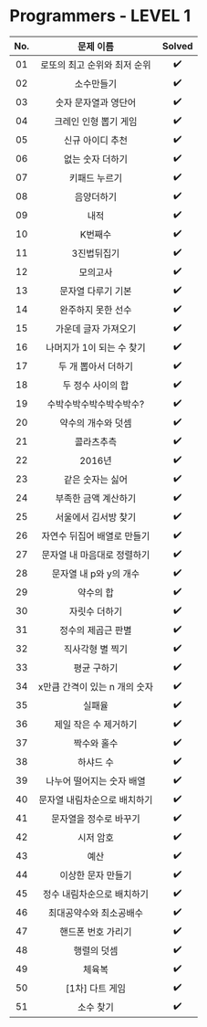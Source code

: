 # Programmers - LEVEL 1


|          No.          |        문제 이름         |        Solved         |
| :-----: | :---------------------: | :-----: |
| 01 | 로또의 최고 순위와 최저 순위 | ✔️ |
| 02 | 소수만들기 | ✔️ |
| 03 | 숫자 문자열과 영단어 | ✔️ |
| 04 | 크레인 인형 뽑기 게임 | ✔️ |
| 05 | 신규 아이디 추천 | ✔️ |
| 06 | 없는 숫자 더하기 | ✔️ |
| 07 | 키패드 누르기 | ✔️ |
| 08 | 음양더하기 | ✔️ |
| 09 | 내적 | ✔️ |
| 10 | K번째수 | ✔️ |
| 11 | 3진법뒤집기 | ✔️ |
| 12 | 모의고사 | ✔️ |
| 13 | 문자열 다루기 기본 | ✔️ |
| 14 | 완주하지 못한 선수 | ✔️ |
| 15 | 가운데 글자 가져오기 | ✔️ |
| 16 | 나머지가 1이 되는 수 찾기 | ✔️ |
| 17 | 두 개 뽑아서 더하기 | ✔️ |
| 18 | 두 정수 사이의 합 | ✔️ |
| 19 | 수박수박수박수박수박수? | ✔️ |
| 20 | 약수의 개수와 덧셈 | ✔️ |
| 21 | 콜라츠추측 | ✔️ |
| 22 | 2016년 | ✔️ |
| 23 | 같은 숫자는 싫어 | ✔️ |
| 24 | 부족한 금액 계산하기 | ✔️ |
| 25 | 서울에서 김서방 찾기 | ✔️ |
| 26 | 자연수 뒤집어 배열로 만들기 | ✔️ |
| 27 | 문자열 내 마음대로 정렬하기 | ✔️ |
| 28 | 문자열 내 p와 y의 개수 | ✔️ |
| 29 | 약수의 합 | ✔️ |
| 30 | 자릿수 더하기 | ✔️ |
| 31 | 정수의 제곱근 판별 | ✔️ |
| 32 | 직사각형 별 찍기 | ✔️ |
| 33 | 평균 구하기 | ✔️ |
| 34 | x만큼 간격이 있는 n 개의 숫자 | ✔️ |
| 35 | 실패율 | ✔️ |
| 36 | 제일 작은 수 제거하기 | ✔️ |
| 37 | 짝수와 홀수 | ✔️ |
| 38 | 하샤드 수 | ✔️ |
| 39 | 나누어 떨어지는 숫자 배열 | ✔️ |
| 40 | 문자열 내림차순으로 배치하기 | ✔️ |
| 41 | 문자열을 정수로 바꾸기 | ✔️ |
| 42 | 시저 암호 | ✔️ |
| 43 | 예산 | ✔️ |
| 44 | 이상한 문자 만들기 | ✔️ |
| 45 | 정수 내림차순으로 배치하기 | ✔️ |
| 46 | 최대공약수와 최소공배수 | ✔️ |
| 47 | 핸드폰 번호 가리기 | ✔️ |
| 48 | 행렬의 덧셈 | ✔️ |
| 49 | 체육복 | ✔️ |
| 50 | [1차] 다트 게임 | ✔️ |
| 51 | 소수 찾기 | ✔️ |